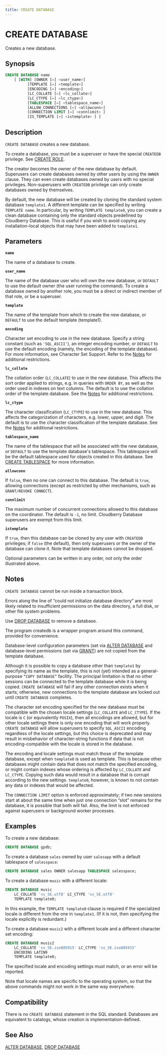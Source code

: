 ```yaml
---
title: CREATE DATABASE
---
```


# CREATE DATABASE

Creates a new database.

## Synopsis

```sql
CREATE DATABASE name
    [ [WITH] [OWNER [=] <user_name>]
          [TEMPLATE [=] <template>]
          [ENCODING [=] <encoding>]
          [LC_COLLATE [=] <lc_collate>]
          [LC_CTYPE [=] <lc_ctype>]
          [TABLESPACE [=] <tablespace_name>]
          [ALLOW_CONNECTIONS [=] <allowconn>]
          [CONNECTION LIMIT [=] <connlimit> ]
          [IS_TEMPLATE [=] <istemplate> ] ]
```

## Description

`CREATE DATABASE` creates a new database.

To create a database, you must be a superuser or have the special `CREATEDB` privilege. See [CREATE ROLE](/docs/sql-stmts/sql-stmt-create-role.md).

The creator becomes the owner of the new database by default. Superusers can create databases owned by other users by using the `OWNER` clause. They can even create databases owned by users with no special privileges. Non-superusers with `CREATEDB` privilege can only create databases owned by themselves.

By default, the new database will be created by cloning the standard system database `template1`. A different template can be specified by writing `TEMPLATE name`. In particular, by writing `TEMPLATE template0`, you can create a clean database containing only the standard objects predefined by Cloudberry Database. This is useful if you wish to avoid copying any installation-local objects that may have been added to `template1`.

## Parameters

**`name`**

The name of a database to create.

**`user_name`**

The name of the database user who will own the new database, or `DEFAULT` to use the default owner (the user running the command). To create a database owned by another role, you must be a direct or indirect member of that role, or be a superuser.

**`template`**

The name of the template from which to create the new database, or `DEFAULT` to use the default template (template1).

**`encoding`**

Character set encoding to use in the new database. Specify a string constant (such as `'SQL_ASCII'`), an integer encoding number, or `DEFAULT` to use the default encoding  (namely, the encoding of the template database). For more information, see Character Set Support. Refer to the [Notes](#section5) for additional restrictions.

**`lc_collate`**

The collation order (`LC_COLLATE`) to use in the new database. This affects the sort order applied to strings, e.g. in queries with `ORDER BY`, as well as the order used in indexes on text columns. The default is to use the collation order of the template database. See the [Notes](#section5) for additional restrictions.

**`lc_ctype`**

The character classification (`LC_CTYPE`) to use in the new database. This affects the categorization of characters, e.g. lower, upper, and digit. The default is to use the character classification of the template database. See the [Notes](#section5) for additional restrictions.

**`tablespace_name`**

The name of the tablespace that will be associated with the new database, or `DEFAULT` to use the template database's tablespace. This tablespace will be the default tablespace used for objects created in this database. See [CREATE TABLESPACE](/docs/sql-stmts/sql-stmt-create-tablespace.md) for more information.

**`allowconn`**

If `false`, then no one can connect to this database. The default is `true`, allowing connections (except as restricted by other mechanisms, such as `GRANT/REVOKE CONNECT`).

**`connlimit`**

The maximum number of concurrent connections allowed to this database on the coordinator. The default is `-1`, no limit. Cloudberry Database superusers are exempt from this limit.

**`istemplate`**

If `true`, then this database can be cloned by any user with `CREATEDB` privileges; if `false` (the default), then only superusers or the owner of the database can clone it. Note that template databases cannot be dropped.

Optional parameters can be written in any order, not only the order illustrated above.

## Notes

`CREATE DATABASE` cannot be run inside a transaction block.

Errors along the line of “could not initialize database directory” are most likely related to insufficient permissions on the data directory, a full disk, or other file system problems.

Use [DROP DATABASE](/docs/sql-stmts/sql-stmt-drop-database.md) to remove a database.

The program createdb is a wrapper program around this command, provided for convenience.

Database-level configuration parameters (set via [ALTER DATABASE](/docs/sql-stmts/sql-stmt-alter-database.md) and database-level permissions (set via [GRANT](/docs/sql-stmts/sql-stmt-grant.md)) are not copied from the template database.

Although it is possible to copy a database other than `template1` by specifying its name as the template, this is not (yet) intended as a general-purpose `“COPY DATABASE”` facility. The principal limitation is that no other sessions can be connected to the template database while it is being copied. `CREATE DATABASE` will fail if any other connection exists when it starts; otherwise, new connections to the template database are locked out until `CREATE DATABASE` completes.

The character set encoding specified for the new database must be compatible with the chosen locale settings (`LC_COLLATE` and `LC_CTYPE`). If the locale is `C` (or equivalently `POSIX`), then all encodings are allowed, but for other locale settings there is only one encoding that will work properly. `CREATE DATABASE` will allow superusers to specify `SQL_ASCII` encoding regardless of the locale settings, but this choice is deprecated and may result in misbehavior of character-string functions if data that is not encoding-compatible with the locale is stored in the database.

The encoding and locale settings must match those of the template database, except when `template0` is used as template. This is because other databases might contain data that does not match the specified encoding, or might contain indexes whose ordering is affected by `LC_COLLATE` and `LC_CTYPE`. Copying such data would result in a database that is corrupt according to the new settings. `template0`, however, is known to not contain any data or indexes that would be affected.

The `CONNECTION LIMIT` option is enforced approximately; if two new sessions start at about the same time when just one connection “slot” remains for the database, it is possible that both will fail. Also, the limit is not enforced against superusers or background worker processes.


## Examples

To create a new database:

```sql
CREATE DATABASE gpdb;
```

To create a database `sales` owned by user `salesapp` with a default tablespace of `salesspace`:

```sql
CREATE DATABASE sales OWNER salesapp TABLESPACE salesspace;
```

To create a database `music` with a different locale:

```sql
CREATE DATABASE music
    LC_COLLATE 'sv_SE.utf8' LC_CTYPE 'sv_SE.utf8'
    TEMPLATE template0;
```

In this example, the `TEMPLATE template0` clause is required if the specialized locale is different from the one in `template1`. (If it is not, then specifying the locale explicitly is redundant.)

To create a database `music2` with a different locale and a different character set encoding:

```sql
CREATE DATABASE music2
    LC_COLLATE 'sv_SE.iso885915' LC_CTYPE 'sv_SE.iso885915'
    ENCODING LATIN9
    TEMPLATE template0;
```

The specified locale and encoding settings must match, or an error will be reported.

Note that locale names are specific to the operating system, so that the above commands might not work in the same way everywhere.

## Compatibility

There is no `CREATE DATABASE` statement in the SQL standard. Databases are equivalent to catalogs, whose creation is implementation-defined.

## See Also

[ALTER DATABASE](/docs/sql-stmts/sql-stmt-alter-database.md), [DROP DATABASE](/docs/sql-stmts/sql-stmt-drop-database.md)
